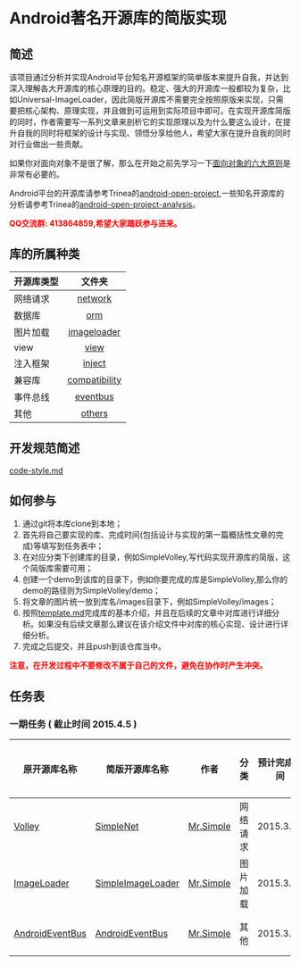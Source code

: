 # Android著名开源库的简版实现

## 简述
该项目通过分析并实现Android平台知名开源框架的简单版本来提升自我，并达到深入理解各大开源库的核心原理的目的。稳定、强大的开源库一般都较为复杂，比如Universal-ImageLoader，因此简版开源库不需要完全按照原版来实现，只需要把核心架构、原理实现，并且做到可运用到实际项目中即可。在实现开源库简版的同时，作者需要写一系列文章来剖析它的实现原理以及为什么要这么设计，在提升自我的同时将框架的设计与实现、领悟分享给他人，希望大家在提升自我的同时对行业做出一些贡献。       

如果你对面向对象不是很了解，那么在开始之前先学习一下[面向对象的六大原则](https://github.com/simple-android-framework-exchange/android_design_patterns_analysis/oop-principles/oop-principles.md)是非常有必要的。   
    

Android平台的开源库请参考Trinea的[android-open-project](https://github.com/Trinea/android-open-project),一些知名开源库的分析请参考Trinea的[android-open-project-analysis](https://github.com/android-cn/android-open-project-analysis)。      
   
 
**<font color="red">QQ交流群: 413864859,希望大家踊跃参与进来。</font>**



## 库的所属种类
| 开源库类型        | 文件夹           |
| ------------- |:-------------:| 
|    网络请求    |  	[network](network)		|  
|    数据库  		|   [orm](orm) |
|    图片加载  		|   [imageloader](imageloader) |  
|    view  			|   [view](view) |  
|    注入框架  		|   [inject](inject) |  
|    兼容库  		|   [compatibility](compatibility) |  
|    事件总线  		|   [eventbus](eventbus) |  
|    其他  			|   [others](others) |  



## 开发规范简述
[code-style.md](code-style.md)


## 如何参与
1. 通过git将本库clone到本地；
2. 首先将自己要实现的库、完成时间(包括设计与实现的第一篇概括性文章的完成)等填写到任务表中；
3. 在对应分类下创建库的目录，例如SimpleVolley,写代码实现开源库的简版，这个简版库需要可用；
4. 创建一个demo到该库的目录下，例如你要完成的库是SimpleVolley,那么你的demo的路径则为SimpleVolley/demo；
5. 将文章的图片统一放到库名/images目录下，例如SimpleVolley/images；
6. 按照[template.md](template.md)完成库的基本介绍，并且在后续的文章中对库进行详细分析。如果没有后续文章那么建议在该介绍文件中对库的核心实现、设计进行详细分析。    
7. 完成之后提交，并且push到该仓库当中。

**<font color="red">注意，在开发过程中不要修改不属于自己的文件，避免在协作时产生冲突。</font>**

## 任务表
### 一期任务 ( 截止时间 2015.4.5 )
| 原开源库名称    | 简版开源库名称  |     作者       |    分类   | 预计完成时间 |     进行状态   |
| ------------- | ------------- |:-------------:| ------------- | ------------- | ------------- |
|    [Volley](https://github.com/mcxiaoke/android-volley)    | [SimpleNet](https://github.com/bboyfeiyu/simple_net_framework)      | [Mr.Simple](https://github.com/bboyfeiyu) |   网络请求 |   2015.3.5 |  未完成  |
|    [ImageLoader](https://github.com/nostra13/Android-Universal-Image-Loader) | [SimpleImageLoader](https://github.com/bboyfeiyu/simple_imageloader) | [Mr.Simple](https://github.com/bboyfeiyu) |   图片加载 |   2015.3.15 |  未完成  |
|    [AndroidEventBus](https://github.com/bboyfeiyu/AndroidEventBus) | [AndroidEventBus](https://github.com/bboyfeiyu/AndroidEventBus) | [Mr.Simple](https://github.com/bboyfeiyu) |   		其他 |   2015.3.25 |  未完成  |








